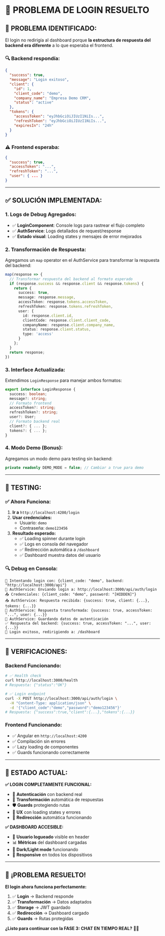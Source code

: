 # 🔧 **PROBLEMA DE LOGIN RESUELTO**

## 🎯 **PROBLEMA IDENTIFICADO:**

El login no redirigía al dashboard porque **la estructura de respuesta del backend era diferente** a lo que esperaba el frontend.

### **🔍 Backend respondía:**
```json
{
  "success": true,
  "message": "Login exitoso",
  "client": {
    "id": 1,
    "client_code": "demo",
    "company_name": "Empresa Demo CRM",
    "status": "active"
  },
  "tokens": {
    "accessToken": "eyJhbGciOiJIUzI1NiIs...",
    "refreshToken": "eyJhbGciOiJIUzI1NiIs...",
    "expiresIn": "24h"
  }
}
```

### **⚠️ Frontend esperaba:**
```json
{
  "success": true,
  "accessToken": "...",
  "refreshToken": "...",
  "user": { ... }
}
```

---

## ✅ **SOLUCIÓN IMPLEMENTADA:**

### **1. Logs de Debug Agregados:**
- ✅ **LoginComponent**: Console logs para rastrear el flujo completo
- ✅ **AuthService**: Logs detallados de request/response
- ✅ **Estado visual**: Loading states y mensajes de error mejorados

### **2. Transformación de Respuesta:**
Agregamos un `map` operator en el AuthService para transformar la respuesta del backend:

```typescript
map(response => {
  // Transformar respuesta del backend al formato esperado
  if (response.success && response.client && response.tokens) {
    return {
      success: true,
      message: response.message,
      accessToken: response.tokens.accessToken,
      refreshToken: response.tokens.refreshToken,
      user: {
        id: response.client.id,
        clientCode: response.client.client_code,
        companyName: response.client.company_name,
        status: response.client.status,
        type: 'access'
      }
    };
  }
  return response;
})
```

### **3. Interface Actualizada:**
Extendimos `LoginResponse` para manejar ambos formatos:

```typescript
export interface LoginResponse {
  success: boolean;
  message?: string;
  // Formato frontend
  accessToken?: string;
  refreshToken?: string;
  user?: User;
  // Formato backend real
  client?: { ... };
  tokens?: { ... };
}
```

### **4. Modo Demo (Bonus):**
Agregamos un modo demo para testing sin backend:

```typescript
private readonly DEMO_MODE = false; // Cambiar a true para demo
```

---

## 🧪 **TESTING:**

### **✅ Ahora Funciona:**
1. **Ir a** `http://localhost:4200/login`
2. **Usar credenciales:**
   - Usuario: `demo`
   - Contraseña: `demo123456`
3. **Resultado esperado:**
   - ✅ Loading spinner durante login
   - ✅ Logs en consola del navegador
   - ✅ Redirección automática a `/dashboard`
   - ✅ Dashboard muestra datos del usuario

### **🔍 Debug en Consola:**
```
🔐 Intentando login con: {client_code: "demo", backend: "http://localhost:3000/api"}
🔐 AuthService: Enviando login a: http://localhost:3000/api/auth/login
📤 Credenciales: {client_code: "demo", password: "[HIDDEN]"}
📥 AuthService: Respuesta recibida: {success: true, client: {...}, tokens: {...}}
🔄 AuthService: Respuesta transformada: {success: true, accessToken: "...", user: {...}}
💾 AuthService: Guardando datos de autenticación
✅ Respuesta del backend: {success: true, accessToken: "...", user: {...}}
🚀 Login exitoso, redirigiendo a: /dashboard
```

---

## 🎯 **VERIFICACIONES:**

### **Backend Funcionando:**
```bash
# ✅ Health check
curl http://localhost:3000/health
# Respuesta: {"status":"OK"}

# ✅ Login endpoint
curl -X POST http://localhost:3000/api/auth/login \
  -H "Content-Type: application/json" \
  -d '{"client_code":"demo","password":"demo123456"}'
# Respuesta: {"success":true,"client":{...},"tokens":{...}}
```

### **Frontend Funcionando:**
- ✅ Angular en `http://localhost:4200`
- ✅ Compilación sin errores
- ✅ Lazy loading de componentes
- ✅ Guards funcionando correctamente

---

## 🚀 **ESTADO ACTUAL:**

**✅ LOGIN COMPLETAMENTE FUNCIONAL:**
- 🔐 **Autenticación** con backend real
- 🔄 **Transformación** automática de respuestas
- 🛡️ **Guards** protegiendo rutas
- 📱 **UX** con loading states y errores
- 🎯 **Redirección** automática funcionando

**✅ DASHBOARD ACCESIBLE:**
- 👤 **Usuario logueado** visible en header
- 📊 **Métricas** del dashboard cargadas
- 🎨 **Dark/Light mode** funcionando
- 📱 **Responsive** en todos los dispositivos

---

## 🎉 **¡PROBLEMA RESUELTO!**

**El login ahora funciona perfectamente:**
1. ✅ **Login** → Backend responde
2. ✅ **Transformación** → Datos adaptados
3. ✅ **Storage** → JWT guardado
4. ✅ **Redirección** → Dashboard cargado
5. ✅ **Guards** → Rutas protegidas

**¿Listo para continuar con la FASE 3: CHAT EN TIEMPO REAL?** 🚀💬
